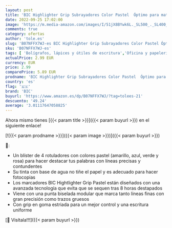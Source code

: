 ```yaml
---
layout: post
title: 'BIC Highlighter Grip Subrayadores Color Pastel  Óptimo para material escolar Punta Ajustable  Blíster de 4  Yellow  Blue  Green and Pink'
date: 2022-09-25 17:02:00
image: 'https://m.media-amazon.com/images/I/51jX8BYwk6L._SL500_._SL400_.jpg'
comments: true
category: ofertas
author: 'tole.es'
slug: 'B07NFFX7WJ-es BIC Highlighter Grip Subrayadores Color Pastel Óptimo para...'
sku: 'B07NFFX7WJ-es'
tags: [ 'Bolígrafos, lápices y útiles de escritura','Oficina y papelería','Rotuladores y subrayadores','Subrayadores','bic','escolar','highlighter','material','🇪🇸', ]
actualPrice: 2.99 EUR
currency: EUR
price: 2.99
comparePrice: 5.89 EUR
prodname: 'BIC Highlighter Grip Subrayadores Color Pastel  Óptimo para material escolar Punta Ajustable  Blíster de 4  Yellow  Blue  Green and Pink'
country: 'es'
flag: '🇪🇸'
brand: 'BIC'
buyurl: 'https://www.amazon.es/dp/B07NFFX7WJ/?tag=tolees-21'
descuento: '49.24'
average: '3.01117647058825'
---
```


Ahora mismo tienes [{{< param title >}}]({{< param buyurl >}}) en el siguiente enlace!

[![{{< param prodname >}}]({{< param image >}})]({{< param buyurl >}})

🔎:

- Un blíster de 4 rotuladores con colores pastel (amarillo, azul, verde y rosa) para hacer destacar tus palabras con líneas precisas y contundentes
- Su tinta con base de agua no tiñe el papel y es adecuado para hacer fotocopias
- Los marcadores BIC Hightlighter Grip Pastel están diseñados con una avanzada tecnología que evita que se sequen tras 8 horas destapados
- Viene con una punta biselada modular que marca tanto líneas finas con gran precisión como trazos gruesos
- Con grip en goma estriada para un mejor control y una escritura uniforme

[🛒 Visítala!!!]({{< param buyurl >}})
